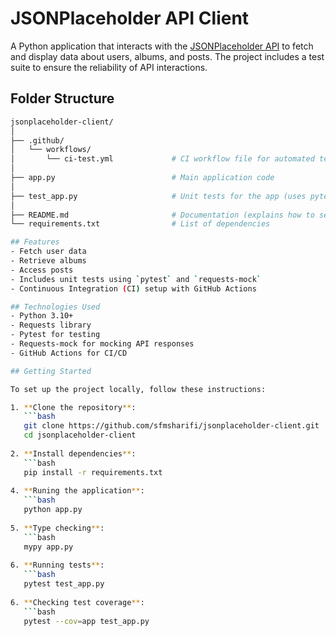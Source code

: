 # JSONPlaceholder API Client

A Python application that interacts with the [JSONPlaceholder API](https://jsonplaceholder.typicode.com/) to fetch and display data about users, albums, and posts. The project includes a test suite to ensure the reliability of API interactions.

## Folder Structure
```bash
jsonplaceholder-client/                  
│
├── .github/                        
│   └── workflows/                  
│       └── ci-test.yml             # CI workflow file for automated testing using GitHub Actions
│
├── app.py                          # Main application code
│
├── test_app.py                     # Unit tests for the app (uses pytest and requests-mock)
│
├── README.md                       # Documentation (explains how to set up and run the project)
└── requirements.txt                # List of dependencies

## Features
- Fetch user data
- Retrieve albums
- Access posts
- Includes unit tests using `pytest` and `requests-mock`
- Continuous Integration (CI) setup with GitHub Actions

## Technologies Used
- Python 3.10+
- Requests library
- Pytest for testing
- Requests-mock for mocking API responses
- GitHub Actions for CI/CD

## Getting Started

To set up the project locally, follow these instructions:

1. **Clone the repository**:
   ```bash
   git clone https://github.com/sfmsharifi/jsonplaceholder-client.git
   cd jsonplaceholder-client
   
2. **Install dependencies**:
   ```bash
   pip install -r requirements.txt
   
4. **Runing the application**:
   ```bash
   python app.py
   
5. **Type checking**:
   ```bash
   mypy app.py
   
6. **Running tests**:
   ```bash
   pytest test_app.py
   
6. **Checking test coverage**:
   ```bash
   pytest --cov=app test_app.py

